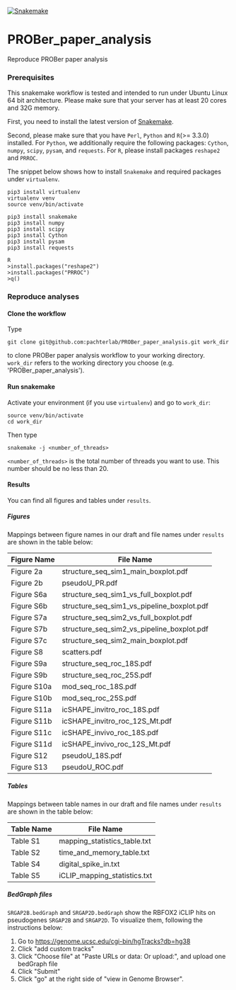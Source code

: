 [![Snakemake](https://img.shields.io/badge/snakemake-≥3.7.1-brightgreen.svg?style=flat-square)](http://snakemake.bitbucket.org)

# PROBer_paper_analysis

Reproduce PROBer paper analysis

### Prerequisites

This snakemake workflow is tested and intended to run under Ubuntu Linux 64 bit architecture. Please make sure that your server has at least 20 cores and 32G memory.

First, you need to install the latest version of [Snakemake](https://bitbucket.org/snakemake/snakemake/wiki/Home). 

Second, please make sure that you have `Perl`, `Python` and `R`(>= 3.3.0) installed. For `Python`, we additionally require the following packages: `Cython`, `numpy`, `scipy`, `pysam`, and `requests`. For `R`, please install packages `reshape2` and `PRROC`.

The snippet below shows how to install `Snakemake` and required packages under `virtualenv`.

```
pip3 install virtualenv
virtualenv venv
source venv/bin/activate

pip3 install snakemake
pip3 install numpy
pip3 install scipy
pip3 install Cython
pip3 install pysam
pip3 install requests

R
>install.packages("reshape2")
>install.packages("PRROC")
>q()
```

### Reproduce analyses

#### Clone the workflow

Type 

```
git clone git@github.com:pachterlab/PROBer_paper_analysis.git work_dir
```

to clone PROBer paper analysis workflow to your working directory. `work_dir` refers to the working directory you choose (e.g. 'PROBer_paper_analysis').

#### Run snakemake

Activate your environment (if you use `virtualenv`) and go to `work_dir`:

```
source venv/bin/activate
cd work_dir
```

Then type 

```
snakemake -j <number_of_threads>
```

`<number_of_threads>` is the total number of threads you want to use. This number should be no less than 20. 

#### Results

You can find all figures and tables under `results`.

##### Figures

Mappings between figure names in our draft and file names under `results` are shown in the table below:

Figure Name | File Name
----------- | ---------
Figure 2a | structure_seq_sim1_main_boxplot.pdf
Figure 2b | pseudoU_PR.pdf
Figure S6a | structure_seq_sim1_vs_full_boxplot.pdf
Figure S6b | structure_seq_sim1_vs_pipeline_boxplot.pdf
Figure S7a | structure_seq_sim2_vs_full_boxplot.pdf
Figure S7b | structure_seq_sim2_vs_pipeline_boxplot.pdf
Figure S7c | structure_seq_sim2_main_boxplot.pdf
Figure S8 | scatters.pdf
Figure S9a | structure_seq_roc_18S.pdf
Figure S9b | structure_seq_roc_25S.pdf
Figure S10a | mod_seq_roc_18S.pdf
Figure S10b | mod_seq_roc_25S.pdf
Figure S11a | icSHAPE_invitro_roc_18S.pdf
Figure S11b | icSHAPE_invitro_roc_12S_Mt.pdf
Figure S11c | icSHAPE_invivo_roc_18S.pdf
Figure S11d | icSHAPE_invivo_roc_12S_Mt.pdf
Figure S12 | pseudoU_18S.pdf
Figure S13 | pseudoU_ROC.pdf

##### Tables

Mappings between table names in our draft and file names under `results` are shown in the table below:

Table Name | File Name
---------- | ---------
Table S1 | mapping_statistics_table.txt
Table S2 | time_and_memory_table.txt
Table S4 | digital_spike_in.txt
Table S5 | iCLIP_mapping_statistics.txt

##### BedGraph files

`SRGAP2B.bedGraph` and `SRGAP2D.bedGraph` show the RBFOX2 iCLIP hits on pseudogenes `SRGAP2B` and `SRGAP2D`. To visualize them, following the instructions below:

1. Go to https://genome.ucsc.edu/cgi-bin/hgTracks?db=hg38
2. Click "add custom tracks"
3. Click "Choose file" at "Paste URLs or data:         Or upload:", and upload one bedGraph file
4. Click "Submit"
5. Click "go" at the right side of "view in Genome Browser".
